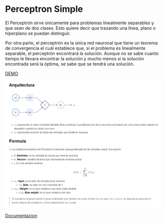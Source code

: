 # Perceptron Simple

El Perceptrón sirve únicamente para problemas linealmente separables y que sean de dos clases.  Esto quiere decir que trazando una línea, plano o hiperplano se puedan distinguir.

Por otra parte, el perceptrón es la única red neuronal que tiene un teorema de convergencia el cuál establece que, si el problema es linealmente separable, el perceptrón encontrará la solución. Aunque no se sabe cuanto tiempo le llevara encontrar la solución y mucho menos si la solución encontrada será la óptima, se sabe que se tendrá una solución.


[DEMO](https://mau-io.github.io/simple-perceptron-js/index.html)

![Figure 1-1](text.jpg "Figure 1-1")

[Documentacion](https://mau-io.github.io/simple-perceptron-js/doc_ES.html)